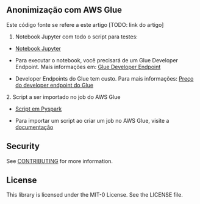 ## Anonimização com AWS Glue

Este código fonte se refere a este artigo [TODO: link do artigo]

1. Notebook Jupyter com todo o script para testes:

- [Notebook Jupyter](Anonimizacao.ipynb)

- Para executar o notebook, você precisará de um Glue Developer Endpoint. Mais informações em: [Glue Developer Endpoint](https://docs.aws.amazon.com/pt_br/glue/latest/dg/dev-endpoint.html)

- Developer Endpoints do Glue tem custo. Para mais informações: [Preço do developer endpoint do Glue](https://aws.amazon.com/pt/glue/pricing/)

 
2\. Script a ser importado no job do AWS Glue

- [Script em Pyspark](script-glue.py)

- Para importar um script ao criar um job no AWS Glue, visite a [documentação](https://docs.aws.amazon.com/pt_br/glue/latest/dg/add-job.html)


## Security

See [CONTRIBUTING](../CONTRIBUTING.md#security-issue-notifications) for more information.

## License

This library is licensed under the MIT-0 License. See the LICENSE file.

